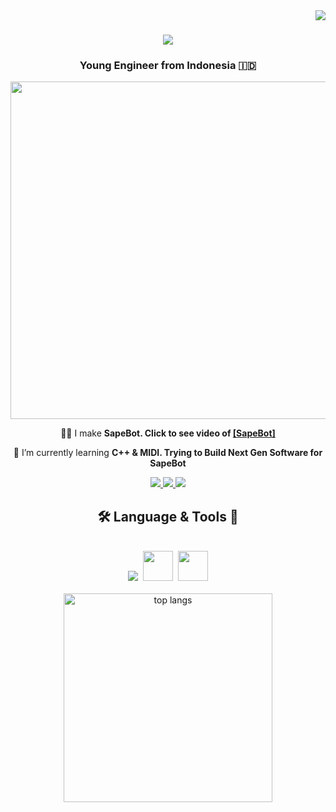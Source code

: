 <img align="right" src="https://visitor-badge.laobi.icu/badge?page_id=ufthaq.ufthaq" />

<h1 align="center">
    <img src="https://readme-typing-svg.herokuapp.com/?font=Righteous&size=35&center=true&vCenter=true&width=500&height=70&duration=4000&lines=Hi+You!+🤖;+I'm+Ukhem+Fahmi+Thoriqul+Haq!;Electrical+Engineer;" />
</h1>

<h3 align="center">Young Engineer from Indonesia 🇮🇩</h3>

<div align="center">

  <div align="center">
      <img src="https://github.com/UFTHaq/UFTHaq/assets/104829519/896a056d-9346-4e75-a9bb-00f5faed70bf" width=540/>
  </div>
 
 🎻🤖 I make **SapeBot. Click to see video of 
 <a href="https://drive.google.com/file/d/15NnL1mws2g4WRLW3ysu0oS-LEOrh3-r3/view?usp=sharing">
 [SapeBot]
  </a>**
  
  🌱 I’m currently learning **C++ & MIDI. Trying to Build Next Gen Software for SapeBot**
  
</div>

 <div align="center"> 
  <a href="mailto:ukhemfahmi17@gmail.com">
    <img src="https://img.shields.io/badge/Gmail-333333?style=for-the-badge&logo=gmail&logoColor=red" />
  </a>
  <a href="https://www.linkedin.com/in/ukhemfahmi-t-h/">
    <img src="https://img.shields.io/badge/LinkedIn-0077B5?style=for-the-badge&logo=linkedin&logoColor=white" />
  </a>
  <a href="https://www.instagram.com/ukhemfahmi/">
     <img src="https://img.shields.io/badge/Instagram-E4405F?style=for-the-badge&logo=instagram&logoColor=white" />
  </a>
<!--   <a href="">
     <img src="https://img.shields.io/badge/Portfolio-FF5722?style=for-the-badge&logo=todoist&logoColor=white" /> 
  </a> -->
</div>

<h2 align="center">🛠️ Language & Tools 🧰</h2>
<br/>
<div align="center">
  <img src="https://skillicons.dev/icons?i=cpp,python,arduino,vscode,visualstudio,github" />&nbsp;
  <img src="https://github.com/UFTHaq/UFTHaq/assets/104829519/98fabccc-23a6-43ad-86d9-f9a9e5c925ae" height=48 />&nbsp;
  <img src="https://github.com/UFTHaq/UFTHaq/assets/104829519/a70f4450-94bc-44fe-a30e-79f18f57c709" height=48 />
    <br>
</div>
<br>
<div align=center>
  <img width=334 align="center" src="https://github-readme-stats-ufthaqs-projects.vercel.app//api/top-langs/?username=ufthaq&langs_count=8&layout=compact&theme=react&border_radius=10&size_weight=0.42&count_weight=0.58&exclude_repo=github-readme-stats" alt="top langs" />
</div>


<!--
**UFTHaq/UFTHaq** is a ✨ _special_ ✨ repository because its `README.md` (this file) appears on your GitHub profile.

Here are some ideas to get you started:

- 🔭 I’m currently working on ...
- 🌱 I’m currently learning ...
- 👯 I’m looking to collaborate on ...
- 🤔 I’m looking for help with ...
- 💬 Ask me about ...
- 📫 How to reach me: ...
- 😄 Pronouns: ...
- ⚡ Fun fact: ...
-->
